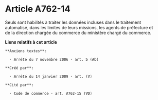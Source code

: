 # Article A762-14

Seuls sont habilités à traiter les données incluses dans le traitement automatisé, dans les limites de leurs missions, les
agents de préfecture et de la direction chargée du commerce du ministère chargé du commerce.

**Liens relatifs à cet article**

	**Anciens textes**:

	  - Arrêté du 7 novembre 2006 - art. 5 (Ab)

	**Créé par**:

	  - Arrêté du 14 janvier 2009 - art. (V)

	**Cité par**:

	  - Code de commerce - art. A762-15 (VD)
